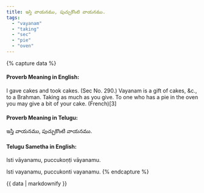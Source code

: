 ```yaml
---
title: ఇస్తి వాయనము, పుచ్చుకొంటి వాయనము.
tags:
  - "vayanam"
  - "taking"
  - "sec"
  - "pie"
  - "oven"
---
```


{% capture data %}
#### Proverb Meaning in English:
I gave cakes and took cakes.
(Sec No. 290.)
Vayanam is a gift of cakes, &c., to a Brahman.
Taking as much as you give.
To one who has a pie in the oven you may give a bit of your cake. (French)[3]

#### Proverb Meaning in Telugu:
ఇస్తి వాయనము, పుచ్చుకొంటి వాయనము.

#### Telugu Sametha in English:
Isti vāyanamu, puccukoṇṭi vāyanamu.

Isti vayanamu, puccukonti vayanamu.
{% endcapture %}

{{ data | markdownify }}

